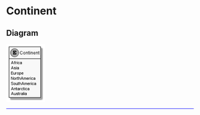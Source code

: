 ﻿# Continent

## Diagram

![Continent.png](./Continent.png "Continent")

<hr style="background: blue;" />
